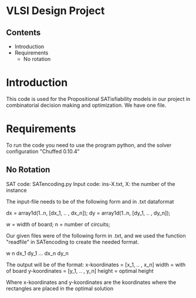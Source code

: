 # VLSI Design Project 

## Contents
- Introduction
- Requirements
   - No rotation


 # Introduction
 This code is used for the Propositional SATisfiability models in our project in combinatorial
 decision making and optimization. We have one file.

 # Requirements
 To run the code you need to use the program python, and the solver configuration "Chuffed 0.10.4"


 ## No Rotation
 SAT code: SATencoding.py
 Input code: ins-X.txt, X: the number of the instance

 The input-file needs to be of the following form and in .txt dataformat

 dx = array1d(1..n, [dx_1, .. , dx_n]);
 dy = array1d(1..n, [dy_1, .. , dy_n]);

 w = width of board;
 n = number of circuits;

 Our given files were of the following form in .txt, and we used the function "readfile" in SATencoding to create the needed format.

 w
 n
 dx_1 dy_1
 ...
 dx_n dy_n

 The output will be of the format:
 x-koordinates = [x_1, .. , x_n]
 width = with of board
 y-koordinates = [y_1, .. , y_n]
 height = optimal height
 
 Where x-koordinates and y-koordinates are the koordinates where the rectangles are placed in the optimal solution

